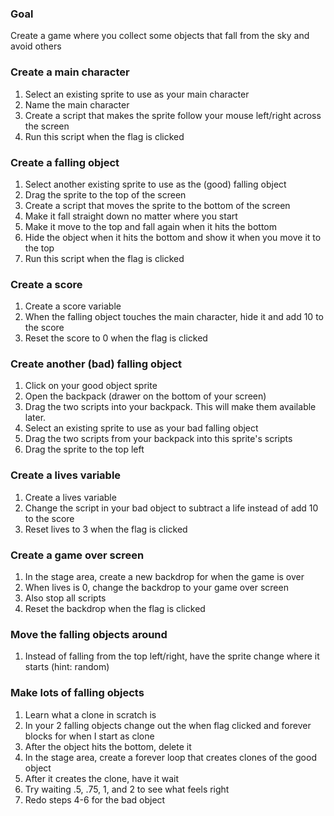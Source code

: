### Goal
Create a game where you collect some objects that fall from the sky and avoid others

### Create a main character
1. Select an existing sprite to use as your main character
2. Name the main character
3. Create a script that makes the sprite follow your mouse left/right across the screen
4. Run this script when the flag is clicked

### Create a falling object
1. Select another existing sprite to use as the (good) falling object
2. Drag the sprite to the top of the screen
3. Create a script that moves the sprite to the bottom of the screen
4. Make it fall straight down no matter where you start
5. Make it move to the top and fall again when it hits the bottom
6. Hide the object when it hits the bottom and show it when you move it to the top
7. Run this script when the flag is clicked

### Create a score
1. Create a score variable
2. When the falling object touches the main character, hide it and add 10 to the score
3. Reset the score to 0 when the flag is clicked

### Create another (bad) falling object
1. Click on your good object sprite
2. Open the backpack (drawer on the bottom of your screen)
3. Drag the two scripts into your backpack. This will make them available later.
4. Select an existing sprite to use as your bad falling object
5. Drag the two scripts from your backpack into this sprite's scripts
6. Drag the sprite to the top left

### Create a lives variable
1. Create a lives variable
2. Change the script in your bad object to subtract a life instead of add 10 to the score
3. Reset lives to 3 when the flag is clicked

### Create a game over screen
1. In the stage area, create a new backdrop for when the game is over
2. When lives is 0, change the backdrop to your game over screen
3. Also stop all scripts
4. Reset the backdrop when the flag is clicked

### Move the falling objects around
1. Instead of falling from the top left/right, have the sprite change where it starts (hint: random)

### Make lots of falling objects
1. Learn what a clone in scratch is
2. In your 2 falling objects change out the when flag clicked and forever blocks
for when I start as clone
3. After the object hits the bottom, delete it
4. In the stage area, create a forever loop that creates clones of the good object
5. After it creates the clone, have it wait
6. Try waiting .5, .75, 1, and 2 to see what feels right
7. Redo steps 4-6 for the bad object

